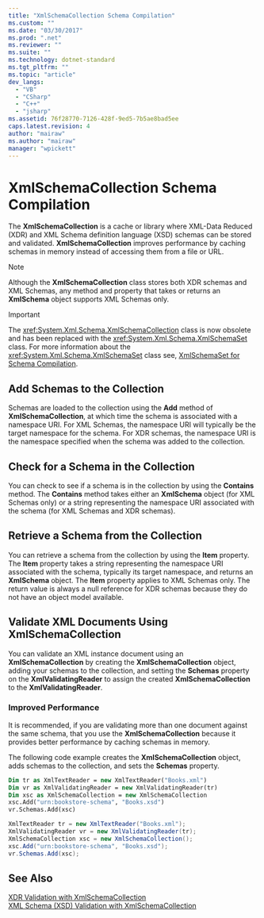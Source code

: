 ```yaml
---
title: "XmlSchemaCollection Schema Compilation"
ms.custom: ""
ms.date: "03/30/2017"
ms.prod: ".net"
ms.reviewer: ""
ms.suite: ""
ms.technology: dotnet-standard
ms.tgt_pltfrm: ""
ms.topic: "article"
dev_langs: 
  - "VB"
  - "CSharp"
  - "C++"
  - "jsharp"
ms.assetid: 76f28770-7126-428f-9ed5-7b5ae8bad5ee
caps.latest.revision: 4
author: "mairaw"
ms.author: "mairaw"
manager: "wpickett"
---
```

# XmlSchemaCollection Schema Compilation
The **XmlSchemaCollection** is a cache or library where XML-Data Reduced (XDR) and XML Schema definition language (XSD) schemas can be stored and validated. **XmlSchemaCollection** improves performance by caching schemas in memory instead of accessing them from a file or URL.  
  
> [!NOTE]
>  Although the **XmlSchemaCollection** class stores both XDR schemas and XML Schemas, any method and property that takes or returns an **XmlSchema** object supports XML Schemas only.  
  
> [!IMPORTANT]
>  The <xref:System.Xml.Schema.XmlSchemaCollection> class is now obsolete and has been replaced with the <xref:System.Xml.Schema.XmlSchemaSet> class. For more information about the <xref:System.Xml.Schema.XmlSchemaSet> class see, [XmlSchemaSet for Schema Compilation](../../../../docs/standard/data/xml/xmlschemaset-for-schema-compilation.md).  
  
## Add Schemas to the Collection  
 Schemas are loaded to the collection using the **Add** method of **XmlSchemaCollection**, at which time the schema is associated with a namespace URI. For XML Schemas, the namespace URI will typically be the target namespace for the schema. For XDR schemas, the namespace URI is the namespace specified when the schema was added to the collection.  
  
## Check for a Schema in the Collection  
 You can check to see if a schema is in the collection by using the **Contains** method. The **Contains** method takes either an **XmlSchema** object (for XML Schemas only) or a string representing the namespace URI associated with the schema (for XML Schemas and XDR schemas).  
  
## Retrieve a Schema from the Collection  
 You can retrieve a schema from the collection by using the **Item** property. The **Item** property takes a string representing the namespace URI associated with the schema, typically its target namespace, and returns an **XmlSchema** object. The **Item** property applies to XML Schemas only. The return value is always a null reference for XDR schemas because they do not have an object model available.  
  
## Validate XML Documents Using XmlSchemaCollection  
 You can validate an XML instance document using an **XmlSchemaCollection** by creating the **XmlSchemaCollection** object, adding your schemas to the collection, and setting the **Schemas** property on the **XmlValidatingReader** to assign the created **XmlSchemaCollection** to the **XmlValidatingReader**.  
  
### Improved Performance  
 It is recommended, if you are validating more than one document against the same schema, that you use the **XmlSchemaCollection** because it provides better performance by caching schemas in memory.  
  
 The following code example creates the **XmlSchemaCollection** object, adds schemas to the collection, and sets the **Schemas** property.  
  
```vb  
Dim tr as XmlTextReader = new XmlTextReader("Books.xml")  
Dim vr as XmlValidatingReader = new XmlValidatingReader(tr)  
Dim xsc as XmlSchemaCollection = new XmlSchemaCollection  
xsc.Add("urn:bookstore-schema", "Books.xsd")  
vr.Schemas.Add(xsc)  
```  
  
```csharp  
XmlTextReader tr = new XmlTextReader("Books.xml");  
XmlValidatingReader vr = new XmlValidatingReader(tr);  
XmlSchemaCollection xsc = new XmlSchemaCollection();  
xsc.Add("urn:bookstore-schema", "Books.xsd");    
vr.Schemas.Add(xsc);  
```  
  
## See Also  
 [XDR Validation with XmlSchemaCollection](../../../../docs/standard/data/xml/xdr-validation-with-xmlschemacollection.md)   
 [XML Schema (XSD) Validation with XmlSchemaCollection](../../../../docs/standard/data/xml/xml-schema-xsd-validation-with-xmlschemacollection.md)
